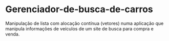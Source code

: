 # Gerenciador-de-busca-de-carros
Manipulação de lista com alocação contínua (vetores) numa aplicação que manipula informações de veículos de um site de busca para compra e venda.

